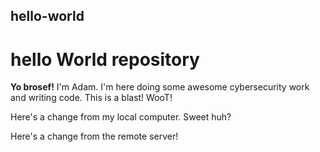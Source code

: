 ## hello-world
# hello World repository

**Yo brosef!** I'm Adam. I'm here doing some awesome cybersecurity work and writing code. This is a blast! WooT!

Here's a change from my local computer. Sweet huh?

Here's a change from the remote server!
